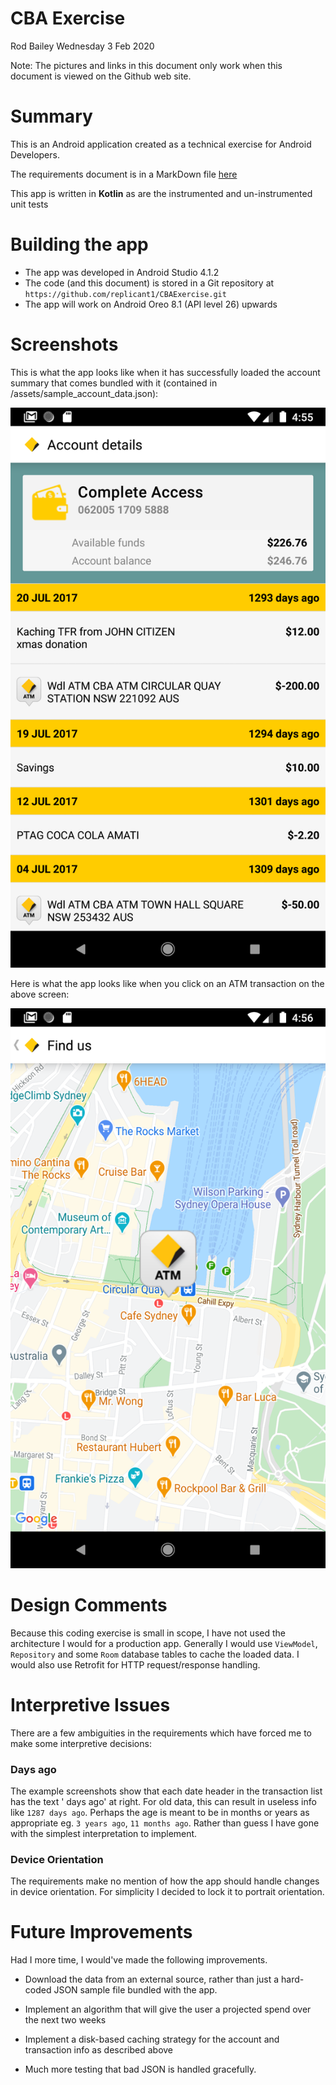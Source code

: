 # CBA Exercise

Rod Bailey
Wednesday 3 Feb 2020

Note: The pictures and links in this document only work when this document is viewed on the Github web site.

# Summary

This is an Android application created as a technical exercise for Android Developers.

The requirements document is in a MarkDown file [here](/doc/cba_brief.md)

This app is written in **Kotlin** as are the instrumented and un-instrumented unit tests

# Building the app

- The app was developed in Android Studio 4.1.2
- The code (and this document) is stored in a Git repository at `https://github.com/replicant1/CBAExercise.git`
- The app will work on Android Oreo 8.1 (API level 26) upwards

# Screenshots

This is what the app looks like when it has successfully loaded the account summary that comes
bundled with it (contained in /assets/sample_account_data.json):

![Screenshot](/doc/cba_summary_screen.png)

Here is what the app looks like when you click on an ATM transaction on the above screen:

![Screenshot](/doc/cba_map_screen.png)

# Design Comments

Because this coding exercise is small in scope, I have not used the architecture I would for a
production app. Generally I would use `ViewModel`, `Repository` and some `Room` database tables to
cache the loaded data. I would also use Retrofit for HTTP request/response handling.

# Interpretive Issues

There are a few ambiguities in the requirements which have forced me to make some interpretive decisions:

### Days ago

The example screenshots show that each date header in the transaction list has the text '<X> days ago'
at right. For old data, this can result in useless info like `1287 days ago`. Perhaps the age
is meant to be in months or years as appropriate eg. `3 years ago`, `11 months ago`. Rather than
guess I have gone with the simplest interpretation to implement.

### Device Orientation

The requirements make no mention of how the app should handle changes in device orientation. For simplicity
I decided to lock it to portrait orientation.

# Future Improvements

Had I more time, I would've made the following improvements.

- Download the data from an external source, rather than just a hard-coded JSON sample file bundled
with the app.

- Implement an algorithm that will give the user a projected spend over the next two weeks

- Implement a disk-based caching strategy for the account and transaction info as described above

- Much more testing that bad JSON is handled gracefully.

